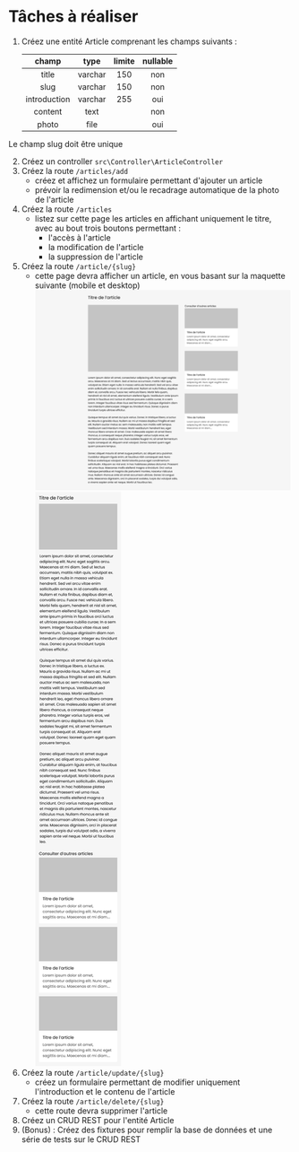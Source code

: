 
# Tâches à réaliser
1. Créez une entité Article comprenant les champs suivants :

   | champ        |  type   | limite | nullable |
   |:-------:|:------------:|:--------:|:---:|
   | title        | varchar | 150    |   non    |
   | slug         | varchar | 150    |   non    |
   | introduction | varchar | 255    |   oui    |
   | content      |  text   |        |   non    |
   | photo        |  file   |        |   oui    |
Le champ slug doit être unique

2. Créez un controller `src\Controller\ArticleController`
3. Créez la route `/articles/add`
    - créez et affichez un formulaire permettant d'ajouter un article
    - prévoir la redimension et/ou le recadrage automatique de la photo de l'article 
4. Créez la route `/articles`
    - listez sur cette page les articles en affichant uniquement le titre, avec au bout trois boutons permettant :
        - l'accès à l'article
        - la modification de l'article
        - la suppression de l'article
5. Créez la route `/article/{slug}`
    - cette page devra afficher un article, en vous basant sur la maquette suivante (mobile et desktop)
      ![Maquette desktop page article](Desktop.png)
      ![Maquette mobile page article](Mobile.png)
6. Créez la route `/article/update/{slug}`
    - créez un formulaire permettant de modifier uniquement l'introduction et le contenu de l'article
7. Créez la route `/article/delete/{slug}`
    - cette route devra supprimer l'article
8. Créez un CRUD REST pour l'entité Article
9. (Bonus) : Créez des fixtures pour remplir la base de données et une série de tests sur le CRUD REST

